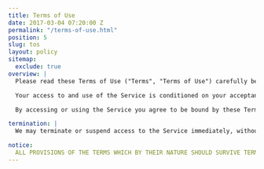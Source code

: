 ```yaml
---
title: Terms of Use
date: 2017-03-04 07:20:00 Z
permalink: "/terms-of-use.html"
position: 5
slug: tos
layout: policy
sitemap:
  exclude: true
overview: |
  Please read these Terms of Use ("Terms", "Terms of Use") carefully before using this studiocraft.cc website (the "Service") operated by Studiocraft ("we", "us", or "our").

  Your access to and use of the Service is conditioned on your acceptance of and compliance with these Terms. These Terms apply to all visitors, users and others who access or use the Service.

  By accessing or using the Service you agree to be bound by these Terms. If you disagree with any part of the terms then you may not access the Service.

termination: |
  We may terminate or suspend access to the Service immediately, without prior notice or liability, for any reason whatsoever, including without limitation if you breach the Terms.

notice:
  ALL PROVISIONS OF THE TERMS WHICH BY THEIR NATURE SHOULD SURVIVE TERMINATION SHALL SURVIVE TERMINATION, INCLUDING, WITHOUT LIMITATION, OWNERSHIP PROVISIONS, WARRANTY DISCLAIMERS, INDEMNITY AND LIMITATIONS OF LIABILITY.'
---
```

